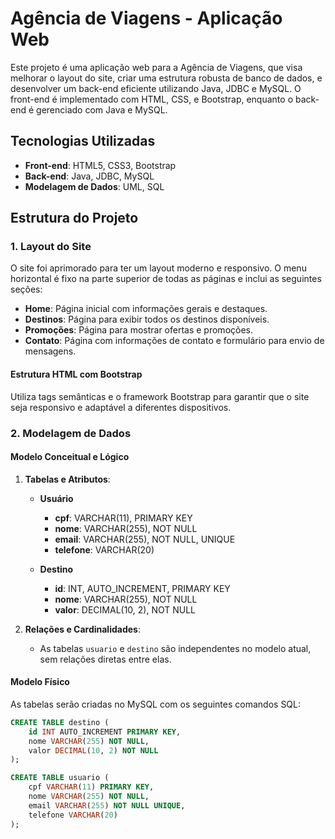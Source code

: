 # Agência de Viagens - Aplicação Web

Este projeto é uma aplicação web para a Agência de Viagens, que visa melhorar o layout do site, criar uma estrutura robusta de banco de dados, e desenvolver um back-end eficiente utilizando Java, JDBC e MySQL. O front-end é implementado com HTML, CSS, e Bootstrap, enquanto o back-end é gerenciado com Java e MySQL.

## Tecnologias Utilizadas

- **Front-end**: HTML5, CSS3, Bootstrap
- **Back-end**: Java, JDBC, MySQL
- **Modelagem de Dados**: UML, SQL

## Estrutura do Projeto

### 1. Layout do Site

O site foi aprimorado para ter um layout moderno e responsivo. O menu horizontal é fixo na parte superior de todas as páginas e inclui as seguintes seções:

- **Home**: Página inicial com informações gerais e destaques.
- **Destinos**: Página para exibir todos os destinos disponíveis.
- **Promoções**: Página para mostrar ofertas e promoções.
- **Contato**: Página com informações de contato e formulário para envio de mensagens.

#### Estrutura HTML com Bootstrap

Utiliza tags semânticas e o framework Bootstrap para garantir que o site seja responsivo e adaptável a diferentes dispositivos.

### 2. Modelagem de Dados

#### Modelo Conceitual e Lógico

1. **Tabelas e Atributos**:

   - **Usuário**
     - **cpf**: VARCHAR(11), PRIMARY KEY
     - **nome**: VARCHAR(255), NOT NULL
     - **email**: VARCHAR(255), NOT NULL, UNIQUE
     - **telefone**: VARCHAR(20)

   - **Destino**
     - **id**: INT, AUTO_INCREMENT, PRIMARY KEY
     - **nome**: VARCHAR(255), NOT NULL
     - **valor**: DECIMAL(10, 2), NOT NULL

2. **Relações e Cardinalidades**:
   - As tabelas `usuario` e `destino` são independentes no modelo atual, sem relações diretas entre elas.

#### Modelo Físico

As tabelas serão criadas no MySQL com os seguintes comandos SQL:

```sql
CREATE TABLE destino (
    id INT AUTO_INCREMENT PRIMARY KEY,
    nome VARCHAR(255) NOT NULL,
    valor DECIMAL(10, 2) NOT NULL
);

CREATE TABLE usuario (
    cpf VARCHAR(11) PRIMARY KEY,
    nome VARCHAR(255) NOT NULL,
    email VARCHAR(255) NOT NULL UNIQUE,
    telefone VARCHAR(20)
);
